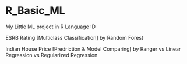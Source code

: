 # R_Basic_ML
My Little ML project in R Language :D

ESRB Rating [Multiclass Classification]
by Random Forest

Indian House Price [Predriction & Model Comparing]
by Ranger vs Linear Regression vs Regularized Regression
